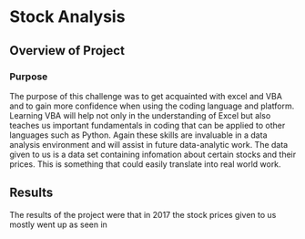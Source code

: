 # Stock Analysis

## Overview of Project

### Purpose
	
The purpose of this challenge was to get acquainted with  excel and VBA and to gain more confidence when using the coding language and platform. Learning VBA will help not only in 
the understanding of Excel but also teaches us important fundamentals in coding that can be applied to other languages such as Python. Again these skills are invaluable in a data 
analysis environment and will assist in future data-analytic work. The data given to us is a data set containing infomation about certain stocks and their prices. This is 
something that could easily translate into real world work. 

## Results

The results of the project were that in 2017 the stock prices given to us mostly went up as seen in 
